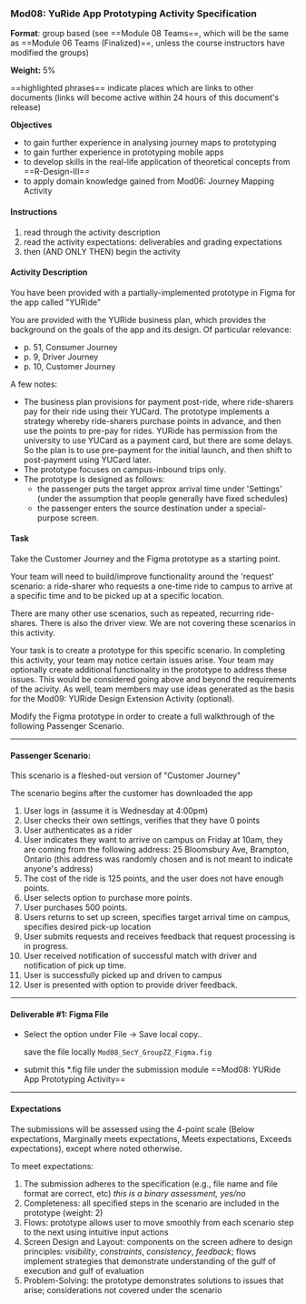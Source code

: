 ### Mod08: YuRide App Prototyping Activity Specification

**Format**: group based (see ==Module 08 Teams==, which will be the same as ==Module 06 Teams (Finalized)==, unless the course instructors have modified the groups) 

**Weight:** 5% 

==highlighted phrases== indicate places which are links to other documents (links will become active within 24 hours of this document's release)

**Objectives**

- to gain further experience in analysing journey maps to prototyping
- to gain further experience in prototyping mobile apps
- to develop skills in the real-life application of theoretical concepts from  ==R-Design-III== 
- to apply domain knowledge gained from Mod06: Journey Mapping Activity

#### Instructions

1. read through the activity description
2. read the activity expectations: deliverables and grading expectations
3. then (AND ONLY THEN) begin the activity

#### Activity Description

You have been provided with a partially-implemented prototype in Figma for the app called "YURide"

You are provided with the YURide business plan, which provides the background on the goals of the app and its design. Of particular relevance:

- p. 51, Consumer Journey
- p. 9, Driver Journey
- p. 10, Customer Journey

A few notes:

- The business plan provisions for payment post-ride, where ride-sharers pay for their ride using their YUCard. The prototype implements a strategy whereby ride-sharers purchase points in advance, and then use the points to pre-pay for rides.  YURide has permission from the university to use YUCard as a payment card, but there are some delays.  So the plan is to use pre-payment for the initial launch, and then shift to post-payment using YUCard later.
- The prototype focuses on campus-inbound trips only.  
- The prototype is designed as follows: 
  - the passenger puts the target approx arrival time under 'Settings' (under the assumption that people generally have fixed schedules)
  - the passenger enters the source destination under a special-purpose screen.

#### Task

Take the Customer Journey and the Figma prototype as a starting point.

Your team will need to build/improve functionality around the 'request' scenario: a ride-sharer who requests a one-time ride to campus to arrive at a specific time and to be picked up at a specific location.  

There are many other use scenarios, such as repeated, recurring ride-shares.  There is also the driver view. We are not covering these scenarios in this activity. 

Your task is to create a prototype for this specific scenario.   In completing this activity, your team may notice certain issues arise.  Your team may optionally create additional functionality in the prototype to address these issues.  This would be considered going above and beyond the requirements of the acivity.  As well, team members may use ideas generated as the basis for the Mod09:  YURide Design Extension Activity (optional). 

Modify the Figma prototype in order to create a full walkthrough of the following Passenger Scenario.

---

#### Passenger Scenario:

This scenario is a fleshed-out version of "Customer Journey"

The scenario begins after the customer has downloaded the app

1. User logs in (assume it is Wednesday at 4:00pm)
2. User checks their own settings, verifies that they have 0 points
3. User authenticates as a rider
4. User indicates they want to arrive on campus on Friday at 10am, they are coming from the following address: 25 Bloomsbury Ave, Brampton, Ontario (this address was randomly chosen and is not meant to indicate anyone's address)  
5. The cost of the ride is 125 points, and the user does not have enough points.
6. User selects option to purchase more points.
7. User purchases 500 points.
8. Users returns to set up screen, specifies target arrival time on campus, specifies desired pick-up location
8. User submits requests and receives feedback that request processing is in progress.
8. User received notification of successful match with driver and notification of pick up time.
8. User is successfully picked up and driven to campus
8. User is presented with option to provide driver feedback. 

---

#### Deliverable #1: Figma File

- Select the option under File -> Save local copy..

  save the file locally `Mod08_SecY_GroupZZ_Figma.fig`

- submit this *.fig file under the submission module ==Mod08: YURide App Prototyping Activity==



---

#### Expectations

The submissions will be assessed using the 4-point scale (Below expectations, Marginally meets expectations, Meets expectations, Exceeds expectations), except where noted otherwise.

To meet expectations:

1. The submission adheres to the specification (e.g., file name and file format are correct, etc) *this is a binary assessment, yes/no*
2. Completeness: all specified steps in the scenario are included in the prototype (weight: 2)
3. Flows: prototype allows user to move smoothly from each scenario step to the next using intuitive input actions
4. Screen Design and Layout: components on the screen adhere to design principles: *visibility*, *constraints*, *consistency*, *feedback*; flows implement strategies that demonstrate understanding of the gulf of execution and gulf of evaluation
5. Problem-Solving: the prototype demonstrates solutions to issues that arise; considerations not covered under the scenario
